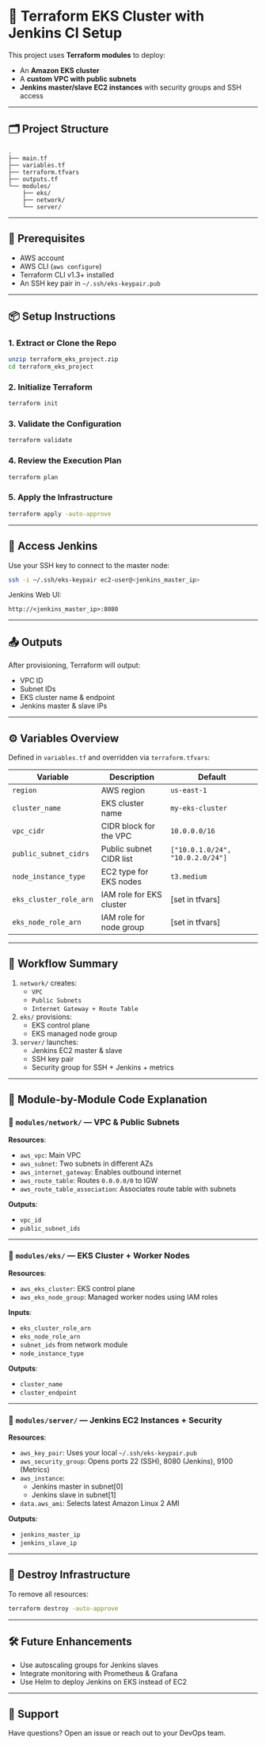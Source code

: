 # 🚀 Terraform EKS Cluster with Jenkins CI Setup

This project uses **Terraform modules** to deploy:

- An **Amazon EKS cluster**
- A **custom VPC with public subnets**
- **Jenkins master/slave EC2 instances** with security groups and SSH access

---

## 🗂️ Project Structure

```
.
├── main.tf
├── variables.tf
├── terraform.tfvars
├── outputs.tf
└── modules/
    ├── eks/
    ├── network/
    └── server/
```

---

## 🔧 Prerequisites

- AWS account
- AWS CLI (`aws configure`)
- Terraform CLI v1.3+ installed
- An SSH key pair in `~/.ssh/eks-keypair.pub`

---

## 📦 Setup Instructions

### 1. Extract or Clone the Repo

```bash
unzip terraform_eks_project.zip
cd terraform_eks_project
```

### 2. Initialize Terraform

```bash
terraform init
```

### 3. Validate the Configuration

```bash
terraform validate
```

### 4. Review the Execution Plan

```bash
terraform plan
```

### 5. Apply the Infrastructure

```bash
terraform apply -auto-approve
```

---

## 🔐 Access Jenkins

Use your SSH key to connect to the master node:

```bash
ssh -i ~/.ssh/eks-keypair ec2-user@<jenkins_master_ip>
```

Jenkins Web UI:

```
http://<jenkins_master_ip>:8080
```

---

## 📤 Outputs

After provisioning, Terraform will output:

- VPC ID
- Subnet IDs
- EKS cluster name & endpoint
- Jenkins master & slave IPs

---

## ⚙️ Variables Overview

Defined in `variables.tf` and overridden via `terraform.tfvars`:

| Variable              | Description                      | Default             |
|-----------------------|----------------------------------|---------------------|
| `region`              | AWS region                       | `us-east-1`         |
| `cluster_name`        | EKS cluster name                 | `my-eks-cluster`    |
| `vpc_cidr`            | CIDR block for the VPC           | `10.0.0.0/16`       |
| `public_subnet_cidrs` | Public subnet CIDR list          | `["10.0.1.0/24", "10.0.2.0/24"]` |
| `node_instance_type`  | EC2 type for EKS nodes           | `t3.medium`         |
| `eks_cluster_role_arn`| IAM role for EKS cluster         | [set in tfvars]     |
| `eks_node_role_arn`   | IAM role for node group          | [set in tfvars]     |

---

## 🔁 Workflow Summary

1. `network/` creates:
   - `VPC`
   - `Public Subnets`
   - `Internet Gateway + Route Table`
2. `eks/` provisions:
   - EKS control plane
   - EKS managed node group
3. `server/` launches:
   - Jenkins EC2 master & slave
   - SSH key pair
   - Security group for SSH + Jenkins + metrics

---

## 🧱 Module-by-Module Code Explanation

### 📁 `modules/network/` — VPC & Public Subnets

**Resources**:
- `aws_vpc`: Main VPC
- `aws_subnet`: Two subnets in different AZs
- `aws_internet_gateway`: Enables outbound internet
- `aws_route_table`: Routes `0.0.0.0/0` to IGW
- `aws_route_table_association`: Associates route table with subnets

**Outputs**:
- `vpc_id`
- `public_subnet_ids`

---

### 📁 `modules/eks/` — EKS Cluster + Worker Nodes

**Resources**:
- `aws_eks_cluster`: EKS control plane
- `aws_eks_node_group`: Managed worker nodes using IAM roles

**Inputs**:
- `eks_cluster_role_arn`
- `eks_node_role_arn`
- `subnet_ids` from network module
- `node_instance_type`

**Outputs**:
- `cluster_name`
- `cluster_endpoint`

---

### 📁 `modules/server/` — Jenkins EC2 Instances + Security

**Resources**:
- `aws_key_pair`: Uses your local `~/.ssh/eks-keypair.pub`
- `aws_security_group`: Opens ports 22 (SSH), 8080 (Jenkins), 9100 (Metrics)
- `aws_instance`: 
  - Jenkins master in subnet[0]
  - Jenkins slave in subnet[1]
- `data.aws_ami`: Selects latest Amazon Linux 2 AMI

**Outputs**:
- `jenkins_master_ip`
- `jenkins_slave_ip`

---

## 🧹 Destroy Infrastructure

To remove all resources:

```bash
terraform destroy -auto-approve
```

---

## 🛠️ Future Enhancements

- Use autoscaling groups for Jenkins slaves
- Integrate monitoring with Prometheus & Grafana
- Use Helm to deploy Jenkins on EKS instead of EC2

---

## 📩 Support

Have questions? Open an issue or reach out to your DevOps team.
